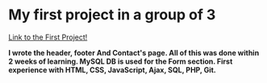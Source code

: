 # My first project in a group of 3

[Link to the First Project!](http://www.codingschoolprojektai.lt/tmp/vcs190320/vcsproject2019/contacts.php)

**I wrote the header, footer And Contact's page.
All of this was done within 2 weeks of learning.
MySQL DB is used for the Form section.
First experience with HTML, CSS, JavaScript, Ajax, SQL, PHP, Git.**
